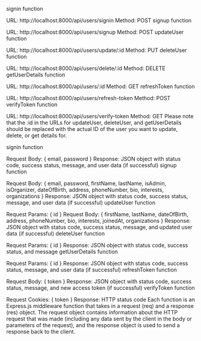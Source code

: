 signin function

URL: http://localhost:8000/api/users/signin
Method: POST
signup function

URL: http://localhost:8000/api/users/signup
Method: POST
updateUser function

URL: http://localhost:8000/api/users/update/:id
Method: PUT
deleteUser function

URL: http://localhost:8000/api/users/delete/:id
Method: DELETE
getUserDetails function

URL: http://localhost:8000/api/users/:id
Method: GET
refreshToken function

URL: http://localhost:8000/api/users/refresh-token
Method: POST
verifyToken function

URL: http://localhost:8000/api/users/verify-token
Method: GET
Please note that the :id in the URLs for updateUser, deleteUser, and getUserDetails should be replaced with the actual ID of the user you want to update, delete, or get details for.


signin function

Request Body: { email, password }
Response: JSON object with status code, success status, message, and user data (if successful)
signup function

Request Body: { email, password, firstName, lastName, isAdmin, isOrganizer, dateOfBirth, address, phoneNumber, bio, interests, organizations }
Response: JSON object with status code, success status, message, and user data (if successful)
updateUser function

Request Params: { id }
Request Body: { firstName, lastName, dateOfBirth, address, phoneNumber, bio, interests, joinedAt, organizations }
Response: JSON object with status code, success status, message, and updated user data (if successful)
deleteUser function

Request Params: { id }
Response: JSON object with status code, success status, and message
getUserDetails function

Request Params: { id }
Response: JSON object with status code, success status, message, and user data (if successful)
refreshToken function

Request Body: { token }
Response: JSON object with status code, success status, message, and new access token (if successful)
verifyToken function

Request Cookies: { token }
Response: HTTP status code
Each function is an Express.js middleware function that takes in a request (req) and a response (res) object. The request object contains information about the HTTP request that was made (including any data sent by the client in the body or parameters of the request), and the response object is used to send a response back to the client.